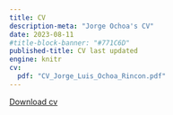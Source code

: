 ```yaml
---
title: CV
description-meta: "Jorge Ochoa's CV"
date: 2023-08-11
#title-block-banner: "#771C6D"
published-title: CV last updated
engine: knitr 
cv:
  pdf: "CV_Jorge_Luis_Ochoa_Rincon.pdf"
---
```

[Download cv](http://jorgeluis8ar.github.io/files/CV_Jorge_Luis_Ochoa_Rincon.pdf)